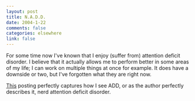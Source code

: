 ```yaml
--- 
layout: post
title: N.A.D.D.
date: 2004-1-22
comments: false
categories: elsewhere
link: false
---
```

For some time now I've known that I enjoy (suffer from) attention deficit disorder. I believe that it actually allows me to perform better in some areas of my life; I can work on multiple things at once for example. It does have a downside or two, but I've forgotten what they are right now. <grin></grin>

<a href="http://www.randsinrepose.com/archives/2003/07/10/nadd.html" title="NADD explained">This</a> posting perfectly captures how I see ADD, or as the author perfectly describes it, nerd attention deficit disorder.
